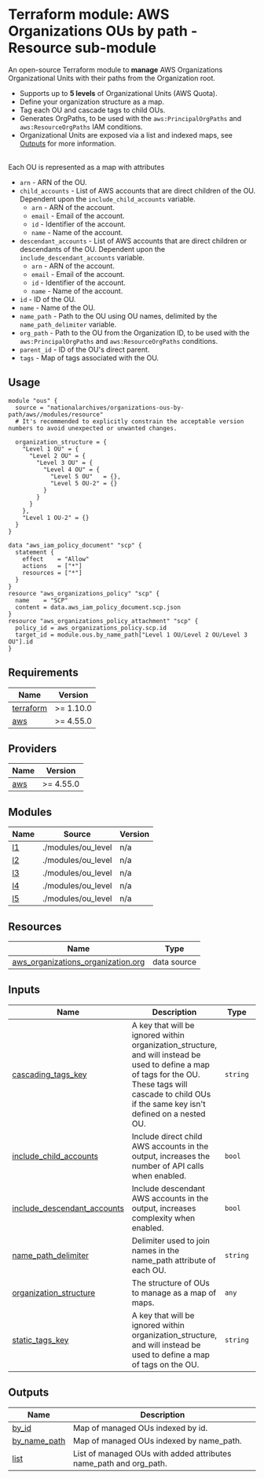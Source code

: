 # Terraform module: AWS Organizations OUs by path - Resource sub-module

An open-source Terraform module to **manage** AWS Organizations Organizational Units with their paths from the Organization root.

- Supports up to **5 levels** of Organizational Units (AWS Quota).
- Define your organization structure as a map.
- Tag each OU and cascade tags to child OUs.
- Generates OrgPaths, to be used with the `aws:PrincipalOrgPaths` and `aws:ResourceOrgPaths` IAM conditions.
- Organizational Units are exposed via a list and indexed maps, see <a name="Outputs"></a> [Outputs](#Outputs) for more information.

<br/>
Each OU is represented as a map with attributes

- `arn` - ARN of the OU.
- `child_accounts` - List of AWS accounts that are direct children of the OU. Dependent upon the `include_child_accounts` variable.
  - `arn` - ARN of the account.
  - `email` - Email of the account.
  - `id` - Identifier of the account.
  - `name` - Name of the account.
- `descendant_accounts` - List of AWS accounts that are direct children or descendants of the OU. Dependent upon the `include_descendant_accounts` variable.
  - `arn` - ARN of the account.
  - `email` - Email of the account.
  - `id` - Identifier of the account.
  - `name` - Name of the account.
- `id` - ID of the OU.
- `name` - Name of the OU.
- `name_path` - Path to the OU using OU names, delimited by the `name_path_delimiter` variable.
- `org_path` - Path to the OU from the Organization ID, to be used with the `aws:PrincipalOrgPaths` and `aws:ResourceOrgPaths` conditions.
- `parent_id` - ID of the OU's direct parent.
- `tags` - Map of tags associated with the OU.

## Usage

```hcl
module "ous" {
  source = "nationalarchives/organizations-ous-by-path/aws//modules/resource"
  # It's recommended to explicitly constrain the acceptable version numbers to avoid unexpected or unwanted changes.

  organization_structure = {
    "Level 1 OU" = {
      "Level 2 OU" = {
        "Level 3 OU" = {
          "Level 4 OU" = {
            "Level 5 OU"   = {},
            "Level 5 OU-2" = {}
          }
        }
      }
    },
    "Level 1 OU-2" = {}
  }
}

data "aws_iam_policy_document" "scp" {
  statement {
    effect    = "Allow"
    actions   = ["*"]
    resources = ["*"]
  }
}
resource "aws_organizations_policy" "scp" {
  name    = "SCP"
  content = data.aws_iam_policy_document.scp.json
}
resource "aws_organizations_policy_attachment" "scp" {
  policy_id = aws_organizations_policy.scp.id
  target_id = module.ous.by_name_path["Level 1 OU/Level 2 OU/Level 3 OU"].id
}
```

<!-- BEGIN_TF_DOCS -->
## Requirements

| Name | Version |
|------|---------|
| <a name="requirement_terraform"></a> [terraform](#requirement\_terraform) | >= 1.10.0 |
| <a name="requirement_aws"></a> [aws](#requirement\_aws) | >= 4.55.0 |

## Providers

| Name | Version |
|------|---------|
| <a name="provider_aws"></a> [aws](#provider\_aws) | >= 4.55.0 |

## Modules

| Name | Source | Version |
|------|--------|---------|
| <a name="module_l1"></a> [l1](#module\_l1) | ./modules/ou_level | n/a |
| <a name="module_l2"></a> [l2](#module\_l2) | ./modules/ou_level | n/a |
| <a name="module_l3"></a> [l3](#module\_l3) | ./modules/ou_level | n/a |
| <a name="module_l4"></a> [l4](#module\_l4) | ./modules/ou_level | n/a |
| <a name="module_l5"></a> [l5](#module\_l5) | ./modules/ou_level | n/a |

## Resources

| Name | Type |
|------|------|
| [aws_organizations_organization.org](https://registry.terraform.io/providers/hashicorp/aws/latest/docs/data-sources/organizations_organization) | data source |

## Inputs

| Name | Description | Type | Default | Required |
|------|-------------|------|---------|:--------:|
| <a name="input_cascading_tags_key"></a> [cascading\_tags\_key](#input\_cascading\_tags\_key) | A key that will be ignored within organization\_structure, and will instead be used to define a map of tags for the OU. These tags will cascade to child OUs if the same key isn't defined on a nested OU. | `string` | `"Vtags"` | no |
| <a name="input_include_child_accounts"></a> [include\_child\_accounts](#input\_include\_child\_accounts) | Include direct child AWS accounts in the output, increases the number of API calls when enabled. | `bool` | `false` | no |
| <a name="input_include_descendant_accounts"></a> [include\_descendant\_accounts](#input\_include\_descendant\_accounts) | Include descendant AWS accounts in the output, increases complexity when enabled. | `bool` | `false` | no |
| <a name="input_name_path_delimiter"></a> [name\_path\_delimiter](#input\_name\_path\_delimiter) | Delimiter used to join names in the name\_path attribute of each OU. | `string` | `"/"` | no |
| <a name="input_organization_structure"></a> [organization\_structure](#input\_organization\_structure) | The structure of OUs to manage as a map of maps. | `any` | n/a | yes |
| <a name="input_static_tags_key"></a> [static\_tags\_key](#input\_static\_tags\_key) | A key that will be ignored within organization\_structure, and will instead be used to define a map of tags on the OU. | `string` | `"@tags"` | no |

## Outputs

| Name | Description |
|------|-------------|
| <a name="output_by_id"></a> [by\_id](#output\_by\_id) | Map of managed OUs indexed by id. |
| <a name="output_by_name_path"></a> [by\_name\_path](#output\_by\_name\_path) | Map of managed OUs indexed by name\_path. |
| <a name="output_list"></a> [list](#output\_list) | List of managed OUs with added attributes name\_path and org\_path. |
<!-- END_TF_DOCS -->
